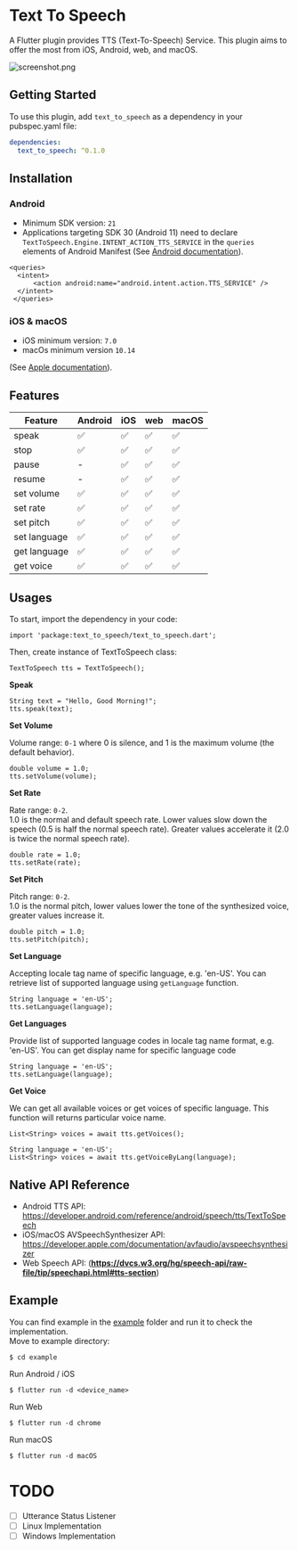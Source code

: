 # Text To Speech  
  
A Flutter plugin provides TTS (Text-To-Speech) Service. This plugin aims to offer the most from iOS, Android, web, and macOS.  
  
![screenshot.png](https://raw.githubusercontent.com/ixsans/text_to_speech/main/screenshot.png)  
  
## Getting Started  
  
To use this plugin, add `text_to_speech` as a dependency in your pubspec.yaml file:  
  
```yaml  
dependencies:  
  text_to_speech: ^0.1.0  
```  
  
## Installation  
  
### Android  
  
- Minimum SDK version:  `21`  
- Applications targeting SDK 30 (Android 11) need to declare  `TextToSpeech.Engine.INTENT_ACTION_TTS_SERVICE` in the `queries` elements of Android Manifest (See [Android documentation](https://developer.android.com/reference/android/speech/tts/TextToSpeech)).  
  
```  
<queries>  
  <intent>  
      <action android:name="android.intent.action.TTS_SERVICE" />  
  </intent>  
 </queries>  
```  
  
### iOS & macOS  
  
- iOS minimum version: `7.0`  
- macOs minimum version `10.14`  
  
(See [Apple documentation](https://developer.apple.com/documentation/avfaudio/avspeechsynthesizer)).  
  
## Features  
  
| Feature      | Android            | iOS                | web                | macOS              |  
| ------------ | ------------------ | ------------------ | ------------------ | ------------------ |  
| speak        | :white_check_mark: | :white_check_mark: | :white_check_mark: | :white_check_mark: |  
| stop         | :white_check_mark: | :white_check_mark: | :white_check_mark: | :white_check_mark: |  
| pause        | -                  | :white_check_mark: | :white_check_mark: | :white_check_mark: |  
| resume       | -                  | :white_check_mark: | :white_check_mark: | :white_check_mark: |  
| set volume   | :white_check_mark: | :white_check_mark: | :white_check_mark: | :white_check_mark: |  
| set rate     | :white_check_mark: | :white_check_mark: | :white_check_mark: | :white_check_mark: |  
| set pitch    | :white_check_mark: | :white_check_mark: | :white_check_mark: | :white_check_mark: |  
| set language | :white_check_mark: | :white_check_mark: | :white_check_mark: | :white_check_mark: |  
| get language | :white_check_mark: | :white_check_mark: | :white_check_mark: | :white_check_mark: |  
| get voice    | :white_check_mark: | :white_check_mark: | :white_check_mark: | :white_check_mark: |  
  
  
  
## Usages  
  
To start, import the dependency in your code:  
  
```  
import 'package:text_to_speech/text_to_speech.dart';  
```  
  
Then, create instance of TextToSpeech class:  
  
```  
TextToSpeech tts = TextToSpeech();  
```  
  
**Speak**  
  
```  
String text = "Hello, Good Morning!";  
tts.speak(text);  
```  
  
**Set Volume**  
  
Volume range: `0-1` where 0 is silence, and 1 is the maximum volume (the default behavior).  
  
```  
double volume = 1.0;  
tts.setVolume(volume);  
```  
  
**Set Rate**  
  
Rate range: `0-2`.  
1.0 is the normal and default speech rate. Lower values slow down the speech (0.5 is half the normal speech rate). Greater values accelerate it (2.0 is twice the normal speech rate).  
  
```  
double rate = 1.0;  
tts.setRate(rate);  
```  
  
**Set Pitch**  
  
Pitch range: `0-2`.  
1.0 is the normal pitch, lower values lower the tone of the synthesized voice, greater values increase it.  
  
```  
double pitch = 1.0;  
tts.setPitch(pitch);  
```  
  
**Set Language**  
  
Accepting locale tag name of specific language, e.g. 'en-US'. You can retrieve list of supported language using `getLanguage` function.  
  
```  
String language = 'en-US';  
tts.setLanguage(language);  
```  
  
**Get Languages**  
  
Provide list of supported language codes in locale tag name format, e.g. 'en-US'. You can get display name for specific language code  
  
```  
String language = 'en-US';  
tts.setLanguage(language);  
```  
  
**Get Voice**  
  
We can get all available voices or get voices of specific language. This function will returns particular voice name.  
  
```  
List<String> voices = await tts.getVoices();  
  
String language = 'en-US';  
List<String> voices = await tts.getVoiceByLang(language);  
```  
  
  
## Native API Reference  
  
- Android TTS API: https://developer.android.com/reference/android/speech/tts/TextToSpeech  
- iOS/macOS AVSpeechSynthesizer API: https://developer.apple.com/documentation/avfaudio/avspeechsynthesizer  
- Web Speech API: (**https://dvcs.w3.org/hg/speech-api/raw-file/tip/speechapi.html#tts-section**)  
  
## Example  
  
You can find example in the [example](https://github.com/ixsans/text_to_speech/tree/main/example) folder and run it to check the implementation.  
Move to example directory:  
  
```  
$ cd example  
```  
  
Run Android / iOS  
  
```  
$ flutter run -d <device_name>  
```  
  
Run Web  
  
```  
$ flutter run -d chrome  
```  
  
Run macOS  
  
```  
$ flutter run -d macOS  
```

# TODO
 - [ ] Utterance Status Listener
 - [ ] Linux Implementation
 - [ ] Windows Implementation
